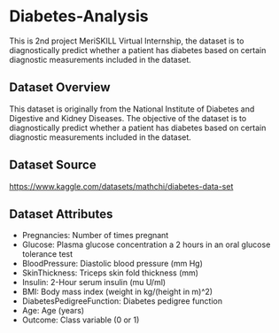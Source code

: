 # Diabetes-Analysis
This is 2nd project MeriSKILL Virtual Internship, the dataset is to diagnostically predict whether a patient has diabetes based on certain diagnostic measurements included in the dataset.

## Dataset Overview
This dataset is originally from the National Institute of Diabetes and Digestive and Kidney Diseases. The objective of the dataset is to diagnostically predict whether a patient has diabetes based on certain diagnostic measurements included in the dataset.

## Dataset Source
https://www.kaggle.com/datasets/mathchi/diabetes-data-set

## Dataset Attributes
* Pregnancies: Number of times pregnant
* Glucose: Plasma glucose concentration a 2 hours in an oral glucose tolerance test
* BloodPressure: Diastolic blood pressure (mm Hg)
* SkinThickness: Triceps skin fold thickness (mm)
* Insulin: 2-Hour serum insulin (mu U/ml)
* BMI: Body mass index (weight in kg/(height in m)^2)
* DiabetesPedigreeFunction: Diabetes pedigree function
* Age: Age (years)
* Outcome: Class variable (0 or 1)
